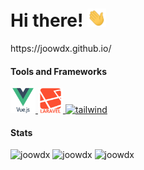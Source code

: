 <h1>Hi there! <img src="https://raw.githubusercontent.com/joowdx/joowdx/master/icons/wave.gif" width="30px"> </h1>
https://joowdx.github.io/

<h4> Tools and Frameworks </h4>


<a href="https://www.php.net/" target="_blank">
    <img src="https://raw.githubusercontent.com/devicons/devicon/master/icons/vuejs/vuejs-original-wordmark.svg" alt="vuejs" width="40" height="40"/> 
</a>

<a href="https://laravel.com/" target="_blank"> 
    <img src="https://raw.githubusercontent.com/devicons/devicon/master/icons/laravel/laravel-plain-wordmark.svg" alt="laravel" width="40" height="40"/> 
</a>

<a href="https://tailwindcss.com/" target="_blank"> 
    <img src="https://www.vectorlogo.zone/logos/tailwindcss/tailwindcss-icon.svg" alt="tailwind" width="40" height="40"/> 
</a>

<h4> Stats </h4>

<img src="https://github-readme-stats.vercel.app/api?username=joowdx&show_icons=true&locale=en&include_all_commits=true&theme=graywhite" alt="joowdx" />

<img src="https://github-readme-streak-stats.herokuapp.com/?user=joowdx&theme=graywhite" alt="joowdx" />

<img src="https://github-readme-stats.vercel.app/api/top-langs?username=joowdx&show_icons=true&locale=en&theme=graywhite" alt="joowdx" />
